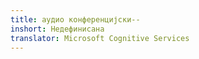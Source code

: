 ```yaml
---
title: аудио конференцијски--
inshort: Недефинисана
translator: Microsoft Cognitive Services
---
```




